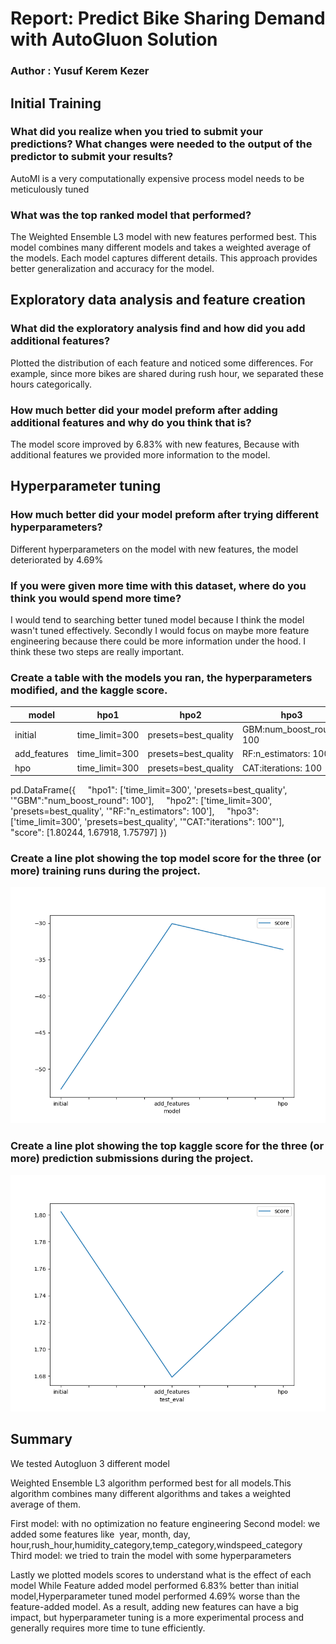 # Report: Predict Bike Sharing Demand with AutoGluon Solution
### Author : Yusuf Kerem Kezer


## Initial Training
### What did you realize when you tried to submit your predictions? What changes were needed to the output of the predictor to submit your results?
AutoMl is a very computationally expensive process model needs to be meticulously tuned
### What was the top ranked model that performed?
The Weighted Ensemble L3 model with new features performed best. This model combines many different models and takes a weighted average of the models. Each model captures different details. This approach provides better generalization and accuracy for the model.
## Exploratory data analysis and feature creation
### What did the exploratory analysis find and how did you add additional features?
Plotted the distribution of each feature and noticed some differences. For example, since more bikes are shared during rush hour, we separated these hours categorically.
### How much better did your model preform after adding additional features and why do you think that is?
The model score improved by 6.83% with new features, Because with additional features we provided more information to the model.
## Hyperparameter tuning
### How much better did your model preform after trying different hyperparameters?
Different hyperparameters on the model with new features, the model deteriorated by 4.69%

### If you were given more time with this dataset, where do you think you would spend more time?
I would tend to searching better tuned model because I think the model wasn't tuned effectively. Secondly I would focus on maybe more feature engineering because there could be more information under the hood. I think these two steps are really important.

### Create a table with the models you ran, the hyperparameters modified, and the kaggle score.
|model|hpo1|hpo2|hpo3|score|
|--|--|--|--|--|
|initial|time_limit=300|presets=best_quality|GBM:num_boost_round: 100|1.80244|
|add_features|time_limit=300|presets=best_quality|RF:n_estimators: 100|1.67918|
|hpo|time_limit=300|presets=best_quality|CAT:iterations: 100|1.75797|


pd.DataFrame({
    "hpo1": ['time_limit=300', 'presets=best_quality', '"GBM":"num_boost_round": 100'],
    "hpo2": ['time_limit=300', 'presets=best_quality', '"RF:"n_estimators": 100'],
    "hpo3": ['time_limit=300', 'presets=best_quality', '"CAT:"iterations": 100"'],
    "score": [1.80244, 1.67918, 1.75797]
})

### Create a line plot showing the top model score for the three (or more) training runs during the project.

![model_train_score.png](img/model_train_score.png)

### Create a line plot showing the top kaggle score for the three (or more) prediction submissions during the project.

![model_test_score.png](img/model_test_score.png)

## Summary

We tested Autogluon 3 different model 

Weighted Ensemble L3 algorithm performed best for all models.This algorithm combines many different algorithms and takes a weighted average of them.

First model: with no optimization no feature engineering
Second model: we added some features like  year, month, day, hour,rush_hour,humidity_category,temp_category,windspeed_category
Third model: we tried to train the model with some hyperparameters

Lastly we plotted models scores to understand what is the effect of each model
While Feature added model performed 6.83% better than initial model,Hyperparameter tuned model performed 4.69% worse than the feature-added model.
As a result, adding new features can have a big impact, but hyperparameter tuning is a more experimental process and generally requires more time to tune efficiently.
